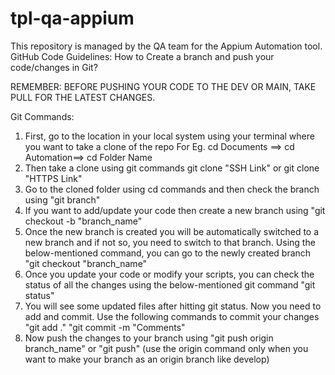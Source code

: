 # tpl-qa-appium

This repository is managed by the QA team for the Appium Automation tool. 
GitHub Code Guidelines: 
How to Create a branch and push your code/changes in Git?

REMEMBER: BEFORE PUSHING YOUR CODE TO THE DEV OR MAIN, TAKE PULL FOR THE LATEST CHANGES.

Git Commands:

1. First, go to the location in your local system using your terminal where you want to take a clone of the repo
   For Eg. cd Documents ==> cd Automation==> cd Folder Name
2. Then take a clone using git commands
   git clone "SSH Link" or git clone "HTTPS Link"
3. Go to the cloned folder using cd commands and then check the branch using
   "git branch"
4. If you want to add/update your code then create a new branch using
   "git checkout -b "branch_name"
5. Once the new branch is created you will be automatically switched to a new branch and if not so, you need to switch to that branch. Using the below-mentioned command, you can go to the newly created branch
   "git checkout "branch_name"
6. Once you update your code or modify your scripts, you can check the status of all the changes using the below-mentioned git command
   "git status"
7. You will see some updated files after hitting git status. Now you need to add and commit. Use the following commands to commit your changes
   "git add ."
   "git commit -m "Comments"
8. Now push the changes to your branch using
   "git push origin branch_name" or
   "git push" (use the origin command only when you want to make your branch as an origin branch like develop)
